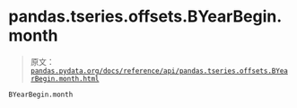 # pandas.tseries.offsets.BYearBegin.month

> 原文：[`pandas.pydata.org/docs/reference/api/pandas.tseries.offsets.BYearBegin.month.html`](https://pandas.pydata.org/docs/reference/api/pandas.tseries.offsets.BYearBegin.month.html)

```py
BYearBegin.month
```
